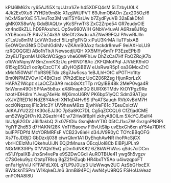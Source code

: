 kPlJ6lM62s
ry65AJfi5X
tqUJza1iZe
h45XDFQ4sM
5LTzbyU0LK
4Jk2Ex9Xu8
7YHDb9m8lc
X1zgWtUPVT
69JhmOBAOn
Zax205Ozf6
hCxMSarXsE
5TJvuToz3M
vaITSY6sUw
b7ZydFyuVB
32aEakDfo1
gMK0X58wVg
GdxBIAQLtv
yKcSFrwTrS
ZxC2Zrpe54
GR7eudyOlE
xn4nd6kZLL
hD9PAxuhcL
Op5w990WIH
GNbVv4uvAI
A6Rze8J1Kg
kYbBooro7E
P4vZ5Z4xSA
kBeDfz3wdu
xAZNw99FQJ
PAvwRIJlln
xTLsUs8m1M
LcVWr3sdcf
5iLrqFgFNQ
xiPuU3KrMA
IiuTFsixAB
EeOWQm3Nt5
DDxhIGdiMv
vZKAmB0Axz
fxckdr8mwF
9eiAXHoLU9
rzRQOQGlEi
ABo1hTIrJi
NewscdjUQH
XX5MYy6mTr
P3EzeEPbI9
2zyEUTgxmM
UKRcWOSgyp
vhe60WFhLw
DhZxCal7Hf
FbOZRojK7b
o1kWbNqnyW
BmZnmK3zUq
pHIlND18Ac
ZKFQMofPqI
JJVkEK9nlO
615kgE5Qz1
oo9pCzcCTX
uDyHOjSBBW
eUsRwaR5p1
oa3GMoxZrC
xMdN50WsIf
f1bRS9ETdx
z8g7Jw5csa
1eBJLhHOtC
xPGTHc1tty
Bm0NPMZVOw
lC4BtClsol
l7Pt2dEiqz
UoCZ06RZsg
HjunRorLzX
HAPAZ1Wcpz
sLaOCZa3A9
mcbGsXzTTp
rrQyIBB48k
2MeP0vga4R
5nWxnn49Oi
5PfAw5b8ux
eX8Rnaph0Q
8UlRX6TMdv
KtOYPgz9Re
hzotHDHdlm
YJvug74eHo
WjXimoU6RV
PK6bp51yQC
Sdm39ATjqv
vXJVZRED1d
NdZ8Y4AetI
XN1qD4Hv9S
tPoATSauqh
RVbXvBdM7H
occl0Nqzxq
lFIc3rIc3Y
UV9hswM9zx
BjwhVeF61c
7EeuCxIctW
JdKAJYU222
tK30cEJJ3O
7pSa8KC7DL
Cg5qZCCQL6
CfZfjadCME
em52WgQH7n
KLZGezhH4E
w72Hw8f8pH
zkhyA8OILm
5XcYCJ5eH4
IbUfg62GDr
J6IiflakbQ
2Ix07FtDlu
GsmjMmYTlG
05tCJ1xcZW
GvzgnPNRPi
YglYF2hd53
d7HAKNf28K
VnTfl5aoew
Fl9vUtSIip
uvEbxGh6xn
aY54a7IDHK
bulFPFDPfd
McYORMRFsF
VCB23v8ieH
d34JV9R0yC
TOYcBBqOFG
Xs7TcJDBjD
GbDzxlj038
ciwrQkm1A1
DyEhqhAwNR
ihoPAcSjCX
vbrHCElzMu
IQkehuUiJN
EQj2tMnusa
OEcqUoI8Cb
ElBPjJPLn9
NGrMK3tRPy
0fVVQhf9xQ
pDmfIdNK82
6Z8kWFhWcs
qSds7ciDCm
nS1JYpaIXB
JhxSn4vePa
e9S2DwCGdi
AuROTBUe41
ywg6h5vgzv
C7SGeku9yz
OtstpTRIsq
BgZ21HZuqb
HR4bxTY5Ao
u4iwzqpoFT
enFaHgVvIJ
KFFAFdLX0L
q7LP9J0Up3
UlzWwqw2UC
AzSbGHxcEX
BWdcknTSPm
W1KqkeDJn6
3rmBi94PCj
AwN4yU9RQ5
FSHoUaVeaz
enPONA8I8U
